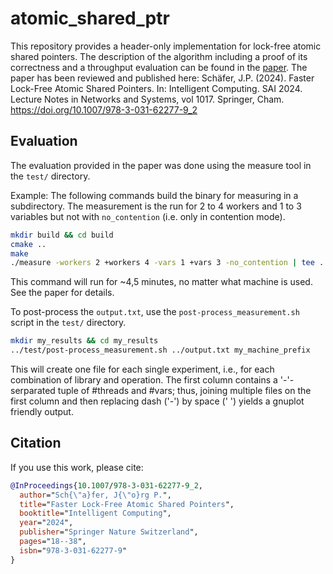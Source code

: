 # atomic_shared_ptr

This repository provides a header-only implementation for lock-free atomic shared pointers.
The description of the algorithm including a proof of its correctness and a throughput evaluation can be found in the [paper](atomic_sptr.pdf). The paper has been reviewed and published here:
Schäfer, J.P. (2024). Faster Lock-Free Atomic Shared Pointers. In: Intelligent Computing. SAI 2024. Lecture Notes in Networks and Systems, vol 1017. Springer, Cham. <https://doi.org/10.1007/978-3-031-62277-9_2>

## Evaluation

The evaluation provided in the paper was done using the measure tool in the `test/` directory.

Example: The following commands build the binary for measuring in a subdirectory.
The measurement is the run for 2 to 4 workers and 1 to 3 variables but not with `no_contention` (i.e. only in contention mode).

```bash
mkdir build && cd build
cmake ..
make
./measure -workers 2 +workers 4 -vars 1 +vars 3 -no_contention | tee ../output.txt
```

This command will run for ~4,5 minutes, no matter what machine is used.
See the paper for details.

To post-process the `output.txt`, use the `post-process_measurement.sh` script in the `test/` directory.

```bash
mkdir my_results && cd my_results
../test/post-process_measurement.sh ../output.txt my_machine_prefix
```

This will create one file for each single experiment, i.e., for each combination of library and operation.
The first column contains a '-'-serparated tuple of #threads and #vars; thus, joining multiple files on the first column and then replacing dash ('-') by space (' ') yields a gnuplot friendly output.

## Citation

If you use this work, please cite:

```bibtex
@InProceedings{10.1007/978-3-031-62277-9_2,
  author="Sch{\"a}fer, J{\"o}rg P.",
  title="Faster Lock-Free Atomic Shared Pointers",
  booktitle="Intelligent Computing",
  year="2024",
  publisher="Springer Nature Switzerland",
  pages="18--38",
  isbn="978-3-031-62277-9"
}
```
